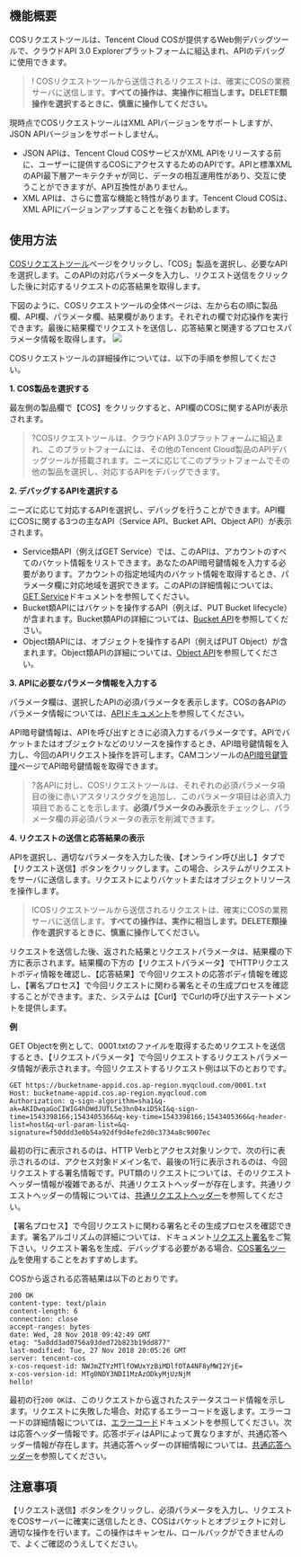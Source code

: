 ## 機能概要

COSリクエストツールは、Tencent Cloud COSが提供するWeb側デバッグツールで、クラウドAPI 3.0 Explorerプラットフォームに組込まれ、APIのデバッグに使用できます。

>! COSリクエストツールから送信されるリクエストは、確実にCOSの業務サーバに送信します。**すべての操作は、実操作に相当します。DELETE類操作を選択するときに、慎重に操作してください。**

現時点でCOSリクエストツールはXML APIバージョンをサポートしますが、JSON APIバージョンをサポートしません。
- JSON APIは、Tencent Cloud COSサービスがXML APIをリリースする前に、ユーザーに提供するCOSにアクセスするためのAPIです。APIと標準XMLのAPI最下層アーキテクチャが同じ、データの相互運用性があり、交互に使うことができますが、API互換性がありません。
- XML APIは、さらに豊富な機能と特性があります。Tencent Cloud COSは、XML APIにバージョンアップすることを強くお勧めします。

## 使用方法

[COSリクエストツール](https://console.cloud.tencent.com/api/explorer?Product=cos)ページをクリックし、「COS」製品を選択し、必要なAPIを選択します。このAPIの対応パラメータを入力し、リクエスト送信をクリックした後に対応するリクエストの応答結果を取得します。

下図のように、COSリクエストツールの全体ページは、左から右の順に製品欄、API欄、パラメータ欄、結果欄があります。それぞれの欄で対応操作を実行できます。最後に結果欄でリクエストを送信し、応答結果と関連するプロセスパラメータ情報を取得します。
![](https://main.qcloudimg.com/raw/6329b432ed56516ca311bcbe5720d13f.png)

COSリクエストツールの詳細操作については、以下の手順を参照してください。

**1. COS製品を選択する**

最左側の製品欄で【COS】をクリックすると、API欄のCOSに関するAPIが表示されます。

>?COSリクエストツールは、クラウドAPI 3.0プラットフォームに組込まれ、このプラットフォームには、その他のTencent Cloud製品のAPIデバッグツールが搭載されます。ニーズに応じてこのプラットフォームでその他の製品を選択し、対応するAPIをデバッグできます。

**2. デバッグするAPIを選択する**

ニーズに応じて対応するAPIを選択し、デバッグを行うことができます。API欄にCOSに関する3つの主なAPI（Service API、Bucket API、Object API）が表示されます。

- Service類API（例えばGET Service）では、このAPIは、アカウントのすべてのバケット情報をリストできます。あなたのAPI暗号鍵情報を入力する必要があります。アカウントの指定地域内のバケット情報を取得するとき、パラメータ欄に対応地域を選択できます。このAPIの詳細情報については、[GET Service](https://cloud.tencent.com/document/product/436/8291)ドキュメントを参照してください。
- Bucket類APIにはバケットを操作するAPI（例えば、PUT Bucket lifecycle）が含まれます。Bucket類APIの詳細については、[Bucket API](https://cloud.tencent.com/document/product/436/7731)を参照してください。
- Object類APIには、オブジェクトを操作するAPI（例えばPUT Object）が含まれます。Object類APIの詳細については、[Object API](https://cloud.tencent.com/document/product/436/7739)を参照してください。

**3. APIに必要なパラメータ情報を入力する**

パラメータ欄は、選択したAPIの必須パラメータを表示します。COSの各APIのパラメータ情報については、[APIドキュメント](https://cloud.tencent.com/document/product/436/10009)を参照してください。

API暗号鍵情報は、APIを呼び出すときに必須入力するパラメータです。APIでバケットまたはオブジェクトなどのリソースを操作するとき、API暗号鍵情報を入力し、今回のAPIリクエスト操作を許可します。CAMコンソールの[API暗号鍵管理](https://console.cloud.tencent.com/cam/capi)ページでAPI暗号鍵情報を取得できます。

>?各APIに対し、COSリクエストツールは、それぞれの必須パラメータ項目の後に赤いアスタリスクタグを追加し、このパラメータ項目は必須入力項目であることを示します。**必須パラメータのみ表示**をチェックし、パラメータ欄の非必須パラメータの表示を削減できます。

**4. リクエストの送信と応答結果の表示**

APIを選択し、適切なパラメータを入力した後、【オンライン呼び出し】タブで【リクエスト送信】ボタンをクリックします。この場合、システムがリクエストをサーバに送信します。リクエストによりバケットまたはオブジェクトリソースを操作します。

>!COSリクエストツールから送信されるリクエストは、確実にCOSの業務サーバに送信します。**すべての操作は、実作に相当します。DELETE類操作を選択するときに、慎重に操作してください。**

リクエストを送信した後、返された結果とリクエストパラメータは、結果欄の下方に表示されます。結果欄の下方の【リクエストパラメータ】でHTTPリクエストボディ情報を確認し、【応答結果】で今回リクエストの応答ボディ情報を確認し、【署名プロセス】で今回リクエストに関わる署名とその生成プロセスを確認することができます。また、システムは【Curl】でCurlの呼び出すステートメントを提供します。

**例**

GET Objectを例として、0001.txtのファイルを取得するためリクエストを送信するとき、【リクエストパラメータ】で今回リクエストするリクエストパラメータ情報が表示されます。今回リクエストするリクエスト例は以下のとおりです。

```
GET https://bucketname-appid.cos.ap-region.myqcloud.com/0001.txt
Host: bucketname-appid.cos.ap-region.myqcloud.com
Authorization: q-sign-algorithm=sha1&q-ak=AKIDwqaGoCIWIG4hDWdJUTL5e3hn04xiD5kI&q-sign-time=1543398166;1543405366&q-key-time=1543398166;1543405366&q-header-list=host&q-url-param-list=&q-signature=f50ddd3e0b54a92df9d4efe2d0c3734a8c9007ec
```

最初の行に表示されるのは、HTTP Verbとアクセス対象リンクで、次の行に表示されるのは、アクセス対象ドメイン名で、最後の1行に表示されるのは、今回リクエストする署名情報です。PUT類のリクエストについては、そのリクエストヘッダー情報が複雑であるが、共通リクエストヘッダーが存在します。共通リクエストヘッダーの情報については、[共通リクエストヘッダー](https://cloud.tencent.com/document/product/436/7728)を参照してください。

【署名プロセス】で今回リクエストに関わる署名とその生成プロセスを確認できます。署名アルゴリズムの詳細については、ドキュメント[リクエスト署名](https://cloud.tencent.com/document/product/436/7778)をご覧下さい。リクエスト署名を生成、デバッグする必要がある場合、[COS署名ツール](https://cos5.cloud.tencent.com/static/cos-sign/)を使用することをおすすめします。

COSから返される応答結果は以下のとおりです。

```
200 OK
content-type: text/plain
content-length: 6
connection: close
accept-ranges: bytes
date: Wed, 28 Nov 2018 09:42:49 GMT
etag: "5a8dd3ad0756a93ded72b823b19dd877"
last-modified: Tue, 27 Nov 2018 20:05:26 GMT
server: tencent-cos
x-cos-request-id: NWJmZTYzMTlfOWUxYzBiMDlfOTA4NF8yMWI2YjE=
x-cos-version-id: MTg0NDY3NDI1MzAzODkyMjUzNjM
hello!
```

最初の行`200 OK`は、このリクエストから返されたステータスコード情報を示します。リクエストに失敗した場合、対応するエラーコードを返します。エラーコードの詳細情報については、[エラーコード](https://cloud.tencent.com/document/product/436/7730)ドキュメントを参照してください。次は応答ヘッダー情報です。応答ボディはAPIによって異なりますが、共通応答ヘッダー情報が存在します。共通応答ヘッダーの詳細情報については、[共通応答ヘッダー](https://cloud.tencent.com/document/product/436/7729)を参照してください。



## 注意事項
【リクエスト送信】ボタンをクリックし、必須パラメータを入力し、リクエストをCOSサーバーに確実に送信したとき、COSはバケットとオブジェクトに対し適切な操作を行います。この操作はキャンセル、ロールバックができませんので、よくご確認のうえしてください。

